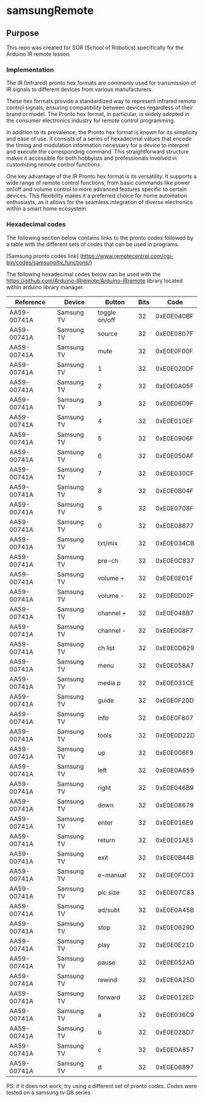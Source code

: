 # samsungRemote

## Purpose

This repo was created for SOR (School of Robotics) specifically for the Arduino IR remote lesson.

### Implementation

The IR (Infrared) pronto hex formats are commonly used for transmission of IR signals to different devices from various manufacturers. 

These hex formats provide a standardized way to represent infrared remote control signals, ensuring compatibility between devices regardless of their brand or model. The Pronto hex format, in particular, is widely adopted in the consumer electronics industry for remote control programming.

In addition to its prevalence, the Pronto hex format is known for its simplicity and ease of use. It consists of a series of hexadecimal values that encode the timing and modulation information necessary for a device to interpret and execute the corresponding command. This straightforward structure makes it accessible for both hobbyists and professionals involved in customizing remote control functions.

One key advantage of the IR Pronto hex format is its versatility. It supports a wide range of remote control functions, from basic commands like power on/off and volume control to more advanced features specific to certain devices. This flexibility makes it a preferred choice for home automation enthusiasts, as it allows for the seamless integration of diverse electronics within a smart home ecosystem.

### Hexadecimal codes

The following section below contains links to the pronto codes followed by a table with the different sets of codes that can be used in programs.

[Samsung pronto codes link] (https://www.remotecentral.com/cgi-bin/codes/samsung/tv_functions/)


The following hexadecimal codes below can be used with the https://github.com/Arduino-IRremote/Arduino-IRremote library located within arduino library manager.


| Reference   | Device                 | Button         | Bits | Code       | 
|-------------|------------------------|----------------|------|------------| 
| AA59-00741A | Samsung TV             | toggle on/off  | 32   | 0xE0E040BF | 
| AA59-00741A | Samsung TV             | source         | 32   | 0xE0E0807F | 
| AA59-00741A | Samsung TV             | mute           | 32   | 0xE0E0F00F | 
| AA59-00741A | Samsung TV             | 1              | 32   | 0xE0E020DF | 
| AA59-00741A | Samsung TV             | 2              | 32   | 0xE0E0A05F | 
| AA59-00741A | Samsung TV             | 3              | 32   | 0xE0E0609F | 
| AA59-00741A | Samsung TV             | 4              | 32   | 0xE0E010EF | 
| AA59-00741A | Samsung TV             | 5              | 32   | 0xE0E0906F | 
| AA59-00741A | Samsung TV             | 6              | 32   | 0xE0E050AF | 
| AA59-00741A | Samsung TV             | 7              | 32   | 0xE0E030CF | 
| AA59-00741A | Samsung TV             | 8              | 32   | 0xE0E0B04F | 
| AA59-00741A | Samsung TV             | 9              | 32   | 0xE0E0708F | 
| AA59-00741A | Samsung TV             | 0              | 32   | 0xE0E08877 | 
| AA59-00741A | Samsung TV             | txt/mix        | 32   | 0xE0E034CB | 
| AA59-00741A | Samsung TV             | pre-ch         | 32   | 0xE0E0C837 | 
| AA59-00741A | Samsung TV             | volume +       | 32   | 0xE0E0E01F | 
| AA59-00741A | Samsung TV             | volume -       | 32   | 0xE0E0D02F | 
| AA59-00741A | Samsung TV             | channel +      | 32   | 0xE0E048B7 | 
| AA59-00741A | Samsung TV             | channel -      | 32   | 0xE0E008F7 | 
| AA59-00741A | Samsung TV             | ch list        | 32   | 0xE0E0D629 | 
| AA59-00741A | Samsung TV             | menu           | 32   | 0xE0E058A7 | 
| AA59-00741A | Samsung TV             | media p        | 32   | 0xE0E031CE | 
| AA59-00741A | Samsung TV             | guide          | 32   | 0xE0E0F20D | 
| AA59-00741A | Samsung TV             | info           | 32   | 0xE0E0F807 | 
| AA59-00741A | Samsung TV             | tools          | 32   | 0xE0E0D22D | 
| AA59-00741A | Samsung TV             | up             | 32   | 0xE0E006F9 | 
| AA59-00741A | Samsung TV             | left           | 32   | 0xE0E0A659 | 
| AA59-00741A | Samsung TV             | right          | 32   | 0xE0E046B9 | 
| AA59-00741A | Samsung TV             | down           | 32   | 0xE0E08679 | 
| AA59-00741A | Samsung TV             | enter          | 32   | 0xE0E016E9 | 
| AA59-00741A | Samsung TV             | return         | 32   | 0xE0E01AE5 | 
| AA59-00741A | Samsung TV             | exit           | 32   | 0xE0E0B44B | 
| AA59-00741A | Samsung TV             | e-manual       | 32   | 0xE0E0FC03 | 
| AA59-00741A | Samsung TV             | pic size       | 32   | 0xE0E07C83 | 
| AA59-00741A | Samsung TV             | ad/subt        | 32   | 0xE0E0A45B | 
| AA59-00741A | Samsung TV             | stop           | 32   | 0xE0E0629D | 
| AA59-00741A | Samsung TV             | play           | 32   | 0xE0E0E21D | 
| AA59-00741A | Samsung TV             | pause          | 32   | 0xE0E052AD | 
| AA59-00741A | Samsung TV             | rewind         | 32   | 0xE0E0A25D | 
| AA59-00741A | Samsung TV             | forward        | 32   | 0xE0E012ED | 
| AA59-00741A | Samsung TV             | a              | 32   | 0xE0E036C9 | 
| AA59-00741A | Samsung TV             | b              | 32   | 0xE0E028D7 | 
| AA59-00741A | Samsung TV             | c              | 32   | 0xE0E0A857 | 
| AA59-00741A | Samsung TV             | d              | 32   | 0xE0E06897 | 



PS: if it does not work, try using a different set of pronto codes. Codes were tested on a samsung tv Q8 series